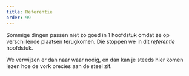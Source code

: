 ```yaml
---
title: Referentie
order: 99
---
```


Sommige dingen passen niet zo goed in 1 hoofdstuk omdat ze
op verschillende plaatsen terugkomen. Die stoppen we in dit
_referentie_ hoofdstuk.

We verwijzen er dan naar waar nodig, en dan kan je steeds hier
komen lezen hoe de vork precies aan de steel zit.

<ReadMore list />
